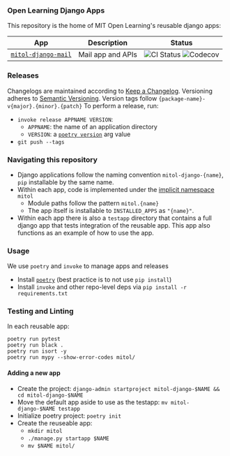 ### Open Learning Django Apps

This repository is the home of MIT Open Learning's reusable django apps:

| App | Description | Status |
| --- | --- | --- |
| [`mitol-django-mail`](mitol-django-mail/) | Mail app and APIs | ![CI Status](https://img.shields.io/github/workflow/status/mitodl/ol-django/ci) ![Codecov](https://img.shields.io/codecov/c/github/mitodl/ol-django?flag=mitol_django_mail) |

### Releases

Changelogs are maintained according to [Keep a Changelog](https://keepachangelog.com/en/1.0.0/).
Versioning adheres to [Semantic Versioning](https://semver.org/spec/v2.0.0.html).
Version tags follow `{package-name}-v{major}.{minor}.{patch}`
To perform a release, run:
- `invoke release APPNAME VERSION`:
  - `APPNAME`: the name of an application directory
  - `VERSION`: a [`poetry version`](https://python-poetry.org/docs/cli/#version) arg value
- `git push --tags`

### Navigating this repository

- Django applications follow the naming convention `mitol-django-{name}`, `pip` installable by the same name.
- Within each app, code is implemented under the [implicit namespace](https://www.python.org/dev/peps/pep-0420/) `mitol`
  - Module paths follow the pattern `mitol.{name}`
  - The app itself is installable to `INSTALLED_APPS` as `"{name}"`.
- Within each app there is also a `testapp` directory that contains a full django app that tests integration of the reusable app. This app also functions as an example of how to use the app.

### Usage

We use `poetry` and `invoke` to manage apps and releases

- Install [`poetry`](https://python-poetry.org/docs/#installation) (best practice is to not use `pip install`)
- Install `invoke` and other repo-level deps via `pip install -r requirements.txt`

### Testing and Linting
In each reusable app:
```
poetry run pytest
poetry run black .
poetry run isort -y
poetry run mypy --show-error-codes mitol/
```

#### Adding a new app

- Create the project: `django-admin startproject mitol-django-$NAME && cd mitol-django-$NAME`
- Move the default app aside to use as the testapp: `mv mitol-django-$NAME testapp`
- Initialize poetry project: `poetry init`
- Create the reuseable app:
  - `mkdir mitol`
  - `./manage.py startapp $NAME`
  - `mv $NAME mitol/`
